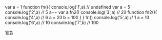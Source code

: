 var a = 1
function fn(){
  console.log('1',a) // undefined
  var a = 5
  console.log('2',a) // 5
  a++
  var a
  fn2()
  console.log('3',a) // 20
  function fn2(){
    console.log('4',a) // 6
    a = 20
    b = 100
  }
}
fn()
console.log('5',a) // 1
a = 10
console.log('6',a) // 10
console.log('7',b) // 100

答對
